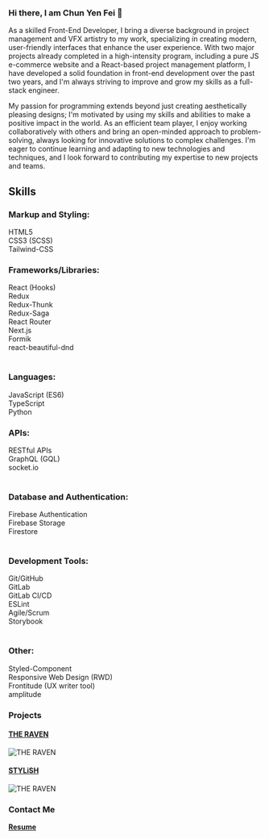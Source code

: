 ### Hi there, I am Chun Yen Fei  👋 

As a skilled Front-End Developer, I bring a diverse background in project management and VFX artistry to my work, specializing in creating modern, user-friendly interfaces that enhance the user experience. With two major projects already completed in a high-intensity program, including a pure JS e-commerce website and a React-based project management platform, I have developed a solid foundation in front-end development over the past two years, and I'm always striving to improve and grow my skills as a full-stack engineer.

My passion for programming extends beyond just creating aesthetically pleasing designs; I'm motivated by using my skills and abilities to make a positive impact in the world. As an efficient team player, I enjoy working collaboratively with others and bring an open-minded approach to problem-solving, always looking for innovative solutions to complex challenges. I'm eager to continue learning and adapting to new technologies and techniques, and I look forward to contributing my expertise to new projects and teams.


## Skills 
### Markup and Styling:</br>

HTML5</br>
CSS3 (SCSS)</br>
Tailwind-CSS</br>
### Frameworks/Libraries:</br>
React (Hooks)</br>
Redux</br>
Redux-Thunk</br>
Redux-Saga</br>
React Router</br>
Next.js</br>
Formik</br>
react-beautiful-dnd</br></br>
### Languages:</br>
JavaScript (ES6)</br>
TypeScript</br>
Python</br>
### APIs:</br>
RESTful APIs</br>
GraphQL (GQL)</br>
socket.io</br></br>
### Database and Authentication:</br>
Firebase Authentication</br>
Firebase Storage</br>
Firestore</br></br>
### Development Tools:</br>
Git/GitHub</br>
GitLab</br>
GitLab CI/CD</br>
ESLint</br>
Agile/Scrum</br>
Storybook</br></br>
### Other:</br>
Styled-Component</br>
Responsive Web Design (RWD)</br>
Frontitude (UX writer tool)</br>
amplitude</br>

### Projects
#### [THE RAVEN](https://the-raven-a298b.web.app/) 
![THE RAVEN](https://media.giphy.com/media/xqT3goUqtnLFBFeVce/giphy.gif) </br>
#### [STYLiSH](https://stylish-ecommerce-demo.web.app/) 
![THE RAVEN](https://media.giphy.com/media/aTXR9VEn9M2jWRR6il/giphy.gif) </br>

### Contact Me


**[Resume](https://www.cakeresume.com/eric-fei/)**
